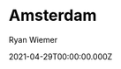 ---
title: Amsterdam
github: https://github.com/ryanwiemer/gatsby-theme-amsterdam
demo: https://amsterdam.netlify.app/
license: MIT
author: Ryan Wiemer
author_link: ''
date: 2021-04-29T00:00:00.000Z
ssg:
  - Gatsby
cms:
  - NetlifyCMS
css: null
category: null
description: A Gatsby theme for artists, photographers and other creative folks.
draft: true
publish_date: '2019-07-24T06:20:23Z'
update_date: '2021-12-03T06:00:11Z'
github_star: 134
github_fork: 33
---